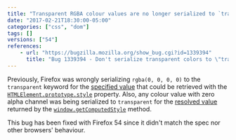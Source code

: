 ```yaml
---
title: "Transparent RGBA colour values are no longer serialized to `transparent` keyword"
date: "2017-02-21T18:30:00-05:00"
categories: ["css", "dom"]
tags: []
versions: ["54"]
references:
    - url: "https://bugzilla.mozilla.org/show_bug.cgi?id=1339394"
      title: "Bug 1339394 - Don't serialize transparent colors to \"transparent\" keyword in various cases"
---
```

Previously, Firefox was wrongly serializing `rgba(0, 0, 0, 0)` to the `transparent` keyword for the [specified value](https://developer.mozilla.org/docs/Web/CSS/specified_value) that could be retrieved with the [`HTMLElement.prototype.style`](https://developer.mozilla.org/docs/Web/API/HTMLElement/style) property. Also, any colour value with zero alpha channel was being serialized to `transparent` for the [resolved value](https://developer.mozilla.org/docs/Web/CSS/resolved_value) returned by the [`window.getComputedStyle`](https://developer.mozilla.org/docs/Web/API/Window/getComputedStyle) method.

This bug has been fixed with Firefox 54 since it didn't match the spec nor other browsers' behaviour.
